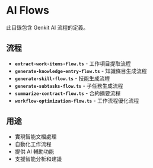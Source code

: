 # AI Flows

此目錄包含 Genkit AI 流程的定義。

## 流程

- **`extract-work-items-flow.ts`** - 工作項目提取流程
- **`generate-knowledge-entry-flow.ts`** - 知識條目生成流程
- **`generate-skill-flow.ts`** - 技能生成流程
- **`generate-subtasks-flow.ts`** - 子任務生成流程
- **`summarize-contract-flow.ts`** - 合約摘要流程
- **`workflow-optimization-flow.ts`** - 工作流程優化流程

## 用途

- 實現智能文檔處理
- 自動化工作流程
- 提供 AI 輔助功能
- 支援智能分析和建議


